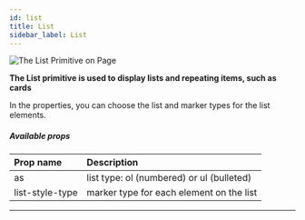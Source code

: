 ```yaml
---
id: list
title: List
sidebar_label: List
---
```


![The List Primitive on Page](/scr/primitives-list.png)

**The List primitive is used to display lists and repeating items, such as cards**

In the properties, you can choose the list and marker types for the list elements.

##### Available props

| Prop name       | Description                               |
| :-------------- | :---------------------------------------- |
| as              | list type: ol (numbered) or ul (bulleted) |
| list-style-type | marker type for each element on the list  |

---
